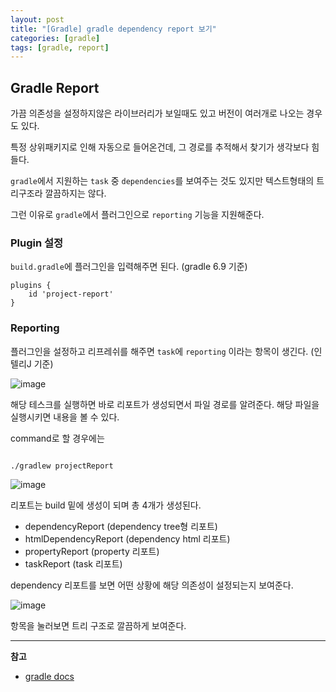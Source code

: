 ```yaml
---
layout: post
title: "[Gradle] gradle dependency report 보기"
categories: [gradle]
tags: [gradle, report]
---
```


## Gradle Report

가끔 의존성을 설정하지않은 라이브러리가 보일때도 있고 버전이 여러개로 나오는 경우도 있다.

특정 상위패키지로 인해 자동으로 들어온건데, 그 경로를 추적해서 찾기가 생각보다 힘들다.

`gradle`에서 지원하는 `task` 중 `dependencies`를 보여주는 것도 있지만 텍스트형태의 트리구조라 깔끔하지는 않다.

그런 이유로 `gradle`에서 플러그인으로 `reporting` 기능을 지원해준다.


### Plugin 설정

`build.gradle`에 플러그인을 입력해주면 된다. (gradle 6.9 기준)

```
plugins {
    id 'project-report'
}
```

### Reporting

플러그인을 설정하고 리프레쉬를 해주면 `task`에 `reporting` 이라는 항목이 생긴다. (인텔리J 기준)

![image](https://user-images.githubusercontent.com/29051992/147739637-6ade06aa-8676-46ba-a042-d143acb8a0c5.png)

해당 테스크를 실행하면 바로 리포트가 생성되면서 파일 경로를 알려준다. 해당 파일을 실행시키면 내용을 볼 수 있다.

command로 할 경우에는

```shell

./gradlew projectReport

```

![image](https://user-images.githubusercontent.com/29051992/147740457-6312d2d8-e818-409f-8461-74410e483fdd.png)


리포트는 build 밑에 생성이 되며 총 4개가 생성된다.

 - dependencyReport (dependency tree형 리포트)
 - htmlDependencyReport (dependency html 리포트)
 - propertyReport (property 리포트)
 - taskReport (task 리포트)

dependency 리포트를 보면 어떤 상황에 해당 의존성이 설정되는지 보여준다.

![image](https://user-images.githubusercontent.com/29051992/147740271-26ebf448-8dd5-465f-b5bc-6638b9d6367d.png)

항목을 눌러보면 트리 구조로 깔끔하게 보여준다.

- - -
**참고**

 - [gradle docs](https://docs.gradle.org/current/userguide/project_report_plugin.html)



